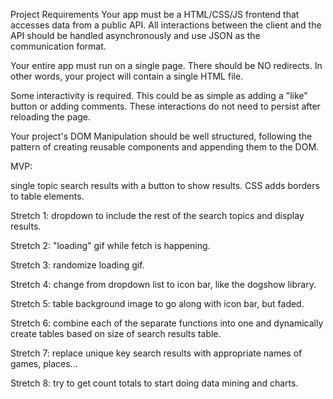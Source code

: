 Project Requirements
Your app must be a HTML/CSS/JS frontend that accesses data from a public API. All interactions between the client and the API should be handled asynchronously and use JSON as the communication format.

Your entire app must run on a single page. There should be NO redirects. In other words, your project will contain a single HTML file.

Some interactivity is required. This could be as simple as adding a "like" button or adding comments. These interactions do not need to persist after reloading the page.

Your project's DOM Manipulation should be well structured, following the pattern of creating reusable components and appending them to the DOM.

MVP:

single topic search results with a button to show results.  CSS adds borders to table elements.

Stretch 1:
dropdown to include the rest of the search topics and display results.

Stretch 2:
"loading" gif while fetch is happening.

Stretch 3:
randomize loading gif.

Stretch 4:
change from dropdown list to icon bar, like the dogshow library.

Stretch 5:
table background image to go along with icon bar, but faded.

Stretch 6:
combine each of the separate functions into one and dynamically create tables based on size of search results table.

Stretch 7:
replace unique key search results with appropriate names of games, places...

Stretch 8:
try to get count totals to start doing data mining and charts.